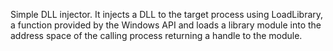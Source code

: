 Simple DLL injector. It injects a DLL to the target process using LoadLibrary, a function 
provided by the Windows API and loads a library module into the address space of the calling
process returning a handle to the module.
